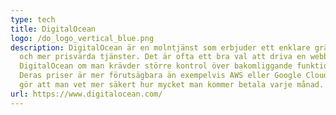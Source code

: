 ```yaml
---
type: tech
title: DigitalOcean
logo: /do_logo_vertical_blue.png
description: DigitalOcean är en molntjänst som erbjuder ett enklare gränssnitt
  och mer prisvärda tjänster. Det är ofta ett bra val att driva en webbplats på
  DigitalOcean om man krävder större kontrol över bakomliggande funktioner.
  Deras priser är mer förutsägbara än exempelvis AWS eller Google Cloud, vilket
  gör att man vet mer säkert hur mycket man kommer betala varje månad.
url: https://www.digitalocean.com/
---
```

